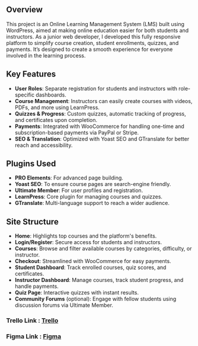 ## Overview
This project is an Online Learning Management System (LMS) built using WordPress, aimed at making online education easier for both students and instructors. As a junior web developer, I developed this fully responsive platform to simplify course creation, student enrollments, quizzes, and payments. It’s designed to create a smooth experience for everyone involved in the learning process.

## Key Features
- **User Roles**: Separate registration for students and instructors with role-specific dashboards.
- **Course Management**: Instructors can easily create courses with videos, PDFs, and more using LearnPress.
- **Quizzes & Progress**: Custom quizzes, automatic tracking of progress, and certificates upon completion.
- **Payments**: Integrated with WooCommerce for handling one-time and subscription-based payments via PayPal or Stripe.
- **SEO & Translation**: Optimized with Yoast SEO and GTranslate for better reach and accessibility.

## Plugins Used
- **PRO Elements**: For advanced page building.
- **Yoast SEO**: To ensure course pages are search-engine friendly.
- **Ultimate Member**: For user profiles and registration.
- **LearnPress**: Core plugin for managing courses and quizzes.
- **GTranslate**: Multi-language support to reach a wider audience.

## Site Structure
- **Home**: Highlights top courses and the platform's benefits.
- **Login/Register**: Secure access for students and instructors.
- **Courses**: Browse and filter available courses by categories, difficulty, or instructor.
- **Checkout**: Streamlined with WooCommerce for easy payments.
- **Student Dashboard**: Track enrolled courses, quiz scores, and certificates.
- **Instructor Dashboard**: Manage courses, track student progress, and handle payments.
- **Quiz Page**: Interactive quizzes with instant results.
- **Community Forums** (optional): Engage with fellow students using discussion forums via Ultimate Member.

### Trello Link : [Trello](https://trello.com/invite/b/671812a2ef49b1a5d361316d/ATTIf44ab014cb7602c1bf105ad813f6dcc12B4C93DA/wordpress)

### Figma Link : [Figma](https://www.figma.com/design/2zpQtYfuHQxVHasSDl17U2/Untitled?node-id=0-1&t=c9HSD5y6vXhCpxjF-1)
